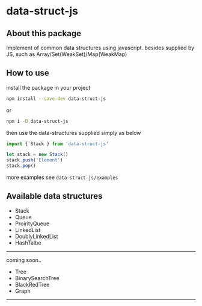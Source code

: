 # data-struct-js

## About this package

Implement of common data structures using javascript.
besides supplied by JS, such as Array/Set(WeakSet)/Map(WeakMap)

## How to use

install the package in your project
```bash
npm install --save-dev data-struct-js
```
or
```bash
npm i -D data-struct-js
```

then use the data-structures supplied simply as below
```js
import { Stack } from 'data-struct-js'

let stack = new Stack()
stack.push('Element')
stack.pop()
```

more examples see `data-struct-js/examples`

## Available data structures

+ Stack
+ Queue
+ ProirityQueue
+ LinkedList
+ DoublyLinkedList
+ HashTalbe

---

coming soon..

+ Tree
+ BinarySearchTree
+ BlackRedTree
+ Graph

---